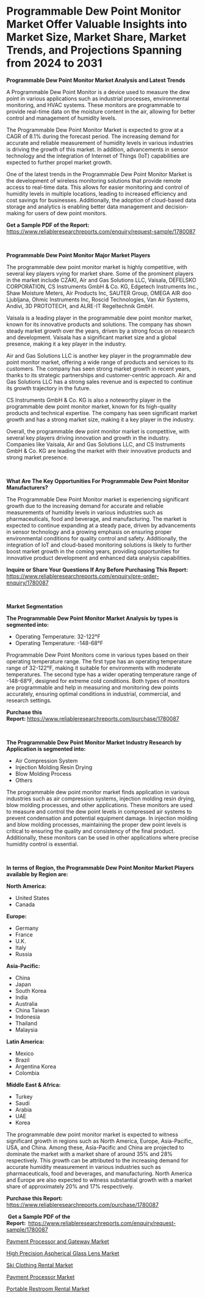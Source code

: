 <p><h1>Programmable Dew Point Monitor Market Offer Valuable Insights into Market Size, Market Share, Market Trends, and Projections Spanning from 2024 to 2031</h1></p><p><strong>Programmable Dew Point Monitor Market Analysis and Latest Trends</strong></p>
<p><p>A Programmable Dew Point Monitor is a device used to measure the dew point in various applications such as industrial processes, environmental monitoring, and HVAC systems. These monitors are programmable to provide real-time data on the moisture content in the air, allowing for better control and management of humidity levels.</p><p>The Programmable Dew Point Monitor Market is expected to grow at a CAGR of 8.1% during the forecast period. The increasing demand for accurate and reliable measurement of humidity levels in various industries is driving the growth of this market. In addition, advancements in sensor technology and the integration of Internet of Things (IoT) capabilities are expected to further propel market growth.</p><p>One of the latest trends in the Programmable Dew Point Monitor Market is the development of wireless monitoring solutions that provide remote access to real-time data. This allows for easier monitoring and control of humidity levels in multiple locations, leading to increased efficiency and cost savings for businesses. Additionally, the adoption of cloud-based data storage and analytics is enabling better data management and decision-making for users of dew point monitors.</p></p>
<p><strong>Get a Sample PDF of the Report:&nbsp;</strong> <a href="https://www.reliableresearchreports.com/enquiry/request-sample/1780087">https://www.reliableresearchreports.com/enquiry/request-sample/1780087</a></p>
<p>&nbsp;</p>
<p><strong>Programmable Dew Point Monitor Major Market Players</strong></p>
<p><p>The programmable dew point monitor market is highly competitive, with several key players vying for market share. Some of the prominent players in the market include CZAKI, Air and Gas Solutions LLC, Vaisala, DEFELSKO CORPORATION, CS Instruments GmbH & Co. KG, Edgetech Instruments Inc., Shaw Moisture Meters, Air Products Inc, SAUTER Group, OMEGA AIR doo Ljubljana, Ohmic Instruments Inc, Roscid Technologies, Van Air Systems, Andivi, 3D PROTOTECH, and ALRE-IT Regeltechnik GmbH.</p><p>Vaisala is a leading player in the programmable dew point monitor market, known for its innovative products and solutions. The company has shown steady market growth over the years, driven by a strong focus on research and development. Vaisala has a significant market size and a global presence, making it a key player in the industry.</p><p>Air and Gas Solutions LLC is another key player in the programmable dew point monitor market, offering a wide range of products and services to its customers. The company has seen strong market growth in recent years, thanks to its strategic partnerships and customer-centric approach. Air and Gas Solutions LLC has a strong sales revenue and is expected to continue its growth trajectory in the future.</p><p>CS Instruments GmbH & Co. KG is also a noteworthy player in the programmable dew point monitor market, known for its high-quality products and technical expertise. The company has seen significant market growth and has a strong market size, making it a key player in the industry.</p><p>Overall, the programmable dew point monitor market is competitive, with several key players driving innovation and growth in the industry. Companies like Vaisala, Air and Gas Solutions LLC, and CS Instruments GmbH & Co. KG are leading the market with their innovative products and strong market presence.</p></p>
<p>&nbsp;</p>
<p><strong>What Are The Key Opportunities For Programmable Dew Point Monitor Manufacturers?</strong></p>
<p><p>The Programmable Dew Point Monitor market is experiencing significant growth due to the increasing demand for accurate and reliable measurements of humidity levels in various industries such as pharmaceuticals, food and beverage, and manufacturing. The market is expected to continue expanding at a steady pace, driven by advancements in sensor technology and a growing emphasis on ensuring proper environmental conditions for quality control and safety. Additionally, the integration of IoT and cloud-based monitoring solutions is likely to further boost market growth in the coming years, providing opportunities for innovative product development and enhanced data analysis capabilities.</p></p>
<p><strong>Inquire or Share Your Questions If Any Before Purchasing This Report:</strong> <a href="https://www.reliableresearchreports.com/enquiry/pre-order-enquiry/1780087">https://www.reliableresearchreports.com/enquiry/pre-order-enquiry/1780087</a></p>
<p>&nbsp;</p>
<p><strong>Market Segmentation</strong></p>
<p><strong>The Programmable Dew Point Monitor Market Analysis by types is segmented into:</strong></p>
<p><ul><li>Operating Temperature: 32-122°F</li><li>Operating Temperature: -148-68°F</li></ul></p>
<p><p>Programmable Dew Point Monitors come in various types based on their operating temperature range. The first type has an operating temperature range of 32-122°F, making it suitable for environments with moderate temperatures. The second type has a wider operating temperature range of -148-68°F, designed for extreme cold conditions. Both types of monitors are programmable and help in measuring and monitoring dew points accurately, ensuring optimal conditions in industrial, commercial, and research settings.</p></p>
<p><strong>Purchase this Report:&nbsp;</strong><a href="https://www.reliableresearchreports.com/purchase/1780087">https://www.reliableresearchreports.com/purchase/1780087</a></p>
<p>&nbsp;</p>
<p><strong>The Programmable Dew Point Monitor Market Industry Research by Application is segmented into:</strong></p>
<p><ul><li>Air Compression System</li><li>Injection Molding Resin Drying</li><li>Blow Molding Process</li><li>Others</li></ul></p>
<p><p>The programmable dew point monitor market finds application in various industries such as air compression systems, injection molding resin drying, blow molding processes, and other applications. These monitors are used to measure and control the dew point levels in compressed air systems to prevent condensation and potential equipment damage. In injection molding and blow molding processes, maintaining the proper dew point levels is critical to ensuring the quality and consistency of the final product. Additionally, these monitors can be used in other applications where precise humidity control is essential.</p></p>
<p>&nbsp;</p>
<p><strong>In terms of Region, the Programmable Dew Point Monitor Market Players available by Region are:</strong></p>
<p>
    <p> <strong> North America: </strong>
        <ul>
            <li>United States</li>
            <li>Canada</li>
        </ul>
        </p> 
    <p> <strong> Europe: </strong>
        <ul>
            <li>Germany</li>
            <li>France</li>
            <li>U.K.</li>
            <li>Italy</li>
            <li>Russia</li>
        </ul>
        </p> 
    <p> <strong> Asia-Pacific: </strong>
        <ul>
            <li>China</li>
            <li>Japan</li>
            <li>South Korea</li>
            <li>India</li>
            <li>Australia</li>
            <li>China Taiwan</li>
            <li>Indonesia</li>
            <li>Thailand</li>
            <li>Malaysia</li>
        </ul>
        </p> 
    <p> <strong> Latin America: </strong>
        <ul>
            <li>Mexico</li>
            <li>Brazil</li>
            <li>Argentina Korea</li>
            <li>Colombia</li>
        </ul>
        </p> 
    <p> <strong> Middle East & Africa: </strong>
        <ul>
            <li>Turkey</li>
            <li>Saudi</li>
            <li>Arabia</li>
            <li>UAE</li>
            <li>Korea</li>
        </ul>
    </p>
    </p>
<p><p>The programmable dew point monitor market is expected to witness significant growth in regions such as North America, Europe, Asia-Pacific, USA, and China. Among these, Asia-Pacific and China are projected to dominate the market with a market share of around 35% and 28% respectively. This growth can be attributed to the increasing demand for accurate humidity measurement in various industries such as pharmaceuticals, food and beverages, and manufacturing. North America and Europe are also expected to witness substantial growth with a market share of approximately 20% and 17% respectively.</p></p>
<p><strong>Purchase this Report: </strong><a href="https://www.reliableresearchreports.com/purchase/1780087">https://www.reliableresearchreports.com/purchase/1780087</a></p>
<p>&nbsp;<strong>Get a Sample PDF of the Report:&nbsp;&nbsp;</strong><a href="https://www.reliableresearchreports.com/enquiry/request-sample/1780087">https://www.reliableresearchreports.com/enquiry/request-sample/1780087</a></p>
<p><strong></strong></p>
<p><p><a href="https://medium.com/@jarredmertz94/payment-processor-and-gateway-market-report-reveals-the-latest-trends-and-growth-opportunities-of-0229408c6d6c">Payment Processor and Gateway Market</a></p><p><a href="https://github.com/danielneavesallisons03mba/Market-Research-Report-List-1/blob/main/high-precision-aspherical-glass-lens-market.md">High Precision Aspherical Glass Lens Market</a></p><p><a href="https://medium.com/@jarredmertz94/ski-clothing-rental-market-share-evolution-and-market-growth-trends-2024-2031-56a35b57242e">Ski Clothing Rental Market</a></p><p><a href="https://medium.com/@jarredmertz94/analyzing-payment-processor-market-global-industry-perspective-and-forecast-2024-to-2031-1cbc4d57a1e1">Payment Processor Market</a></p><p><a href="https://medium.com/@jarredmertz94/portable-restroom-rental-market-comprehensive-assessment-by-type-application-and-geography-cdac33c3106b">Portable Restroom Rental Market</a></p></p>